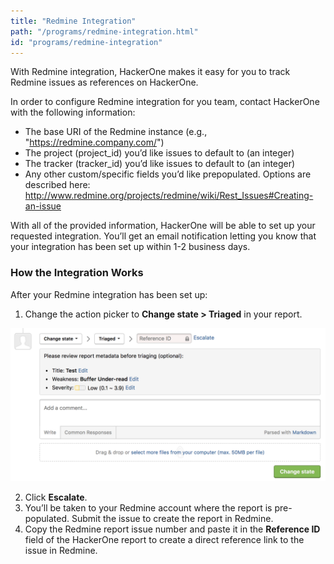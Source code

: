 ```yaml
---
title: "Redmine Integration"
path: "/programs/redmine-integration.html"
id: "programs/redmine-integration"
---
```


With Redmine integration, HackerOne makes it easy for you to track Redmine issues as references on HackerOne.

In order to configure Redmine integration for you team, contact HackerOne with the following information:   

- The base URI of the Redmine instance (e.g., "https://redmine.company.com/")
- The project (project_id) you’d like issues to default to (an integer)
- The tracker (tracker_id) you’d like issues to default to (an integer)
- Any other custom/specific fields you’d like prepopulated. Options are described here: http://www.redmine.org/projects/redmine/wiki/Rest_Issues#Creating-an-issue

With all of the provided information, HackerOne will be able to set up your requested integration. You’ll get an email notification letting you know that your integration has been set up within 1-2 business days.

### How the Integration Works
After your Redmine integration has been set up:
1. Change the action picker to **Change state > Triaged** in your report. 

![integrations](./images/integrations.png)

2. Click **Escalate**.
3. You’ll be taken to your Redmine account where the report is pre-populated. Submit the issue to create the report in Redmine.
4. Copy the Redmine report issue number and paste it in the **Reference ID** field of the HackerOne report to create a direct reference link to the issue in Redmine.  
